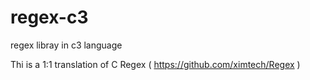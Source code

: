 # regex-c3
regex libray in c3 language

Thi is a 1:1 translation of C Regex ( https://github.com/ximtech/Regex )
